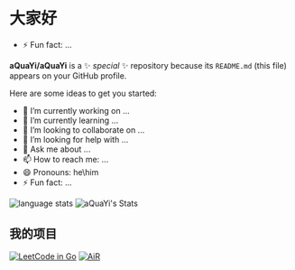 # 大家好

- ⚡ Fun fact: ...

**aQuaYi/aQuaYi** is a ✨ _special_ ✨ repository because its `README.md` (this file) appears on your GitHub profile.

Here are some ideas to get you started:

- 🔭 I’m currently working on ...
- 🌱 I’m currently learning ...
- 👯 I’m looking to collaborate on ...
- 🤔 I’m looking for help with ...
- 💬 Ask me about ...
- 📫 How to reach me: ...
- 😄 Pronouns: he\him
- ⚡ Fun fact: ...

![language stats](https://github-readme-stats.vercel.app/api/top-langs/?username=aQuaYi&hide_langs_below=1&line_height=27&show_icons=true&hide_border=true&locale=cn&hide=javascript,html&theme=gruvbox&layout=compact&line_height=25) ![aQuaYi's Stats](https://github-readme-stats.vercel.app/api?username=aQuaYi&show_icons=true&count_private=true&include_all_commits=true&line_height=21&show_icons=true&theme=gruvbox&hide_border=true&locale=cn&hide_title=true)

## 我的项目

[![LeetCode in Go](https://github-readme-stats.vercel.app/api/pin/?username=aQuaYi&repo=LeetCode-in-Go&theme=gruvbox&hide_border=true)](https://github.com/aQuaYi/LeetCode-in-Go)
[![AiR](https://github-readme-stats.vercel.app/api/pin/?username=aQuaYi&repo=AiR&theme=gruvbox&hide_border=true)](https://github.com/aQuaYi/AiR)
